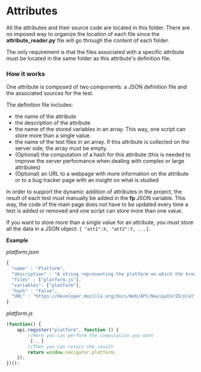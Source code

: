 # Attributes
All the attributes and their source code are located in this folder.
There are no imposed way to organize the location of each file since the
**attribute_reader.py** file will go through the content of each folder.

The only requirement is that the files associated with a specific attribute must be located in the same
folder as this attribute's definition file.


### How it works
One attribute is composed of two components: a JSON definition file and the associated sources
for the test.

The definition file includes:
* the name of the attribute
* the description of the attribute
* the name of the stored variables in an array. This way, one script can store more than a single value.
* the name of the test files in an array. If this attribute is collected on the server side, the array must be empty.
* (Optional) the computation of a hash for this attribute (this is needed to improve the server performance
 when dealing with complex or large attributes)
* (Optional) an URL to a webpage with more information on the attribute or
to a bug tracker page with an insight on what is studied

In order to support the dynamic addition of attributes in the project, the result of
each test must manually be added in the **fp** JSON variable. This way, the code of the
main page does not have to be updated every time a test is added or removed and one script
can store more than one value.

If you want to store more than a single value for an attribute, you must store all the data
in a JSON object: `{ "att1":X, "att2":Y, ...}`.

**Example**

*platform.json*
```javascript
{
  "name" : "Platform",
  "description" : "A string representing the platform on which the browser is running. This attribute is collected through JavaScript via the 'navigator' object.",
  "files" : ["platform.js"],
  "variables": ["platform"],
  "hash" : "False",
  "URL" : "https://developer.mozilla.org/docs/Web/API/NavigatorID/platform"
}
```

*platform.js*
``` javascript
(function() {
    api.register("platform", function () {
        //Here you can perform the computation you want
         [...]
        //Then you can return the result
        return window.navigator.platform;
    });
})();
```
